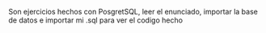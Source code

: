 Son ejercicios hechos con PosgretSQL, leer el enunciado, importar la base de datos e importar mi .sql para ver el codigo hecho

